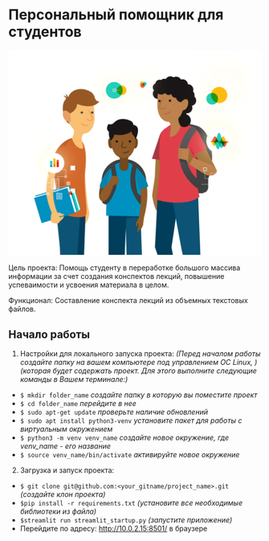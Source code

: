 # Персональный помощник для студентов
![Logotype](./docs/credit-data-quality-campaign.png)

Цель проекта:
Помощь студенту в переработке большого массива информации за счет создания конспектов лекций, повышение успеваимости и усвоения материала в целом.

Функционал:
Составление конспекта лекций из объемных текстовых файлов.

## Начало работы
1. Настройки для локального запуска проекта:
   *(Перед началом работы создайте папку на вашем компьютере под управлением ОС Linux, )*
   *(которая будет содержать проект. Для этого выполните следующие команды в Вашем терминале:)*
- `$ mkdir folder_name`  *создайте папку в которую вы поместите проект*
- `$ cd folder_name` *перейдите в нее*
- `$ sudo apt-get update` *проверьте наличие обновлений*
- `$ sudo apt install python3-venv` *установите пакет для работы с виртуальным окружением*
- `$ python3 -m venv venv_name` *создайте новое окружение, где venv_name - его название*
- `$ source venv_name/bin/activate` *активируйте новое окружение*
  
2. Загрузка и запуск проекта:
- `$ git clone git@github.com:<your_gitname/project_name>.git` *(создайте клон проекта)*
- `$pip install -r requirements.txt` *(установите все необходимые библиотеки из файла)*
- `$streamlit run streamlit_startup.py` *(запустите приложение)*
- Перейдите по адресу: http://10.0.2.15:8501/ в браузере
